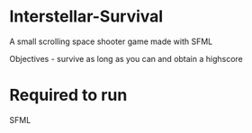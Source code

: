 # Interstellar-Survival
A small scrolling space shooter game made with SFML

Objectives - survive as long as you can and obtain a highscore

# Required to run
SFML
